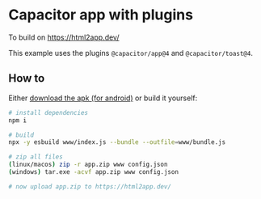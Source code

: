 # Capacitor app with plugins

To build on https://html2app.dev/

This example uses the plugins `@capacitor/app@4` and `@capacitor/toast@4`.

## How to

Either [download the apk (for android)](app-debug.apk) or build it yourself:

```bash
# install dependencies
npm i

# build
npx -y esbuild www/index.js --bundle --outfile=www/bundle.js

# zip all files
(linux/macos) zip -r app.zip www config.json
(windows) tar.exe -acvf app.zip www config.json

# now upload app.zip to https://html2app.dev/
```

